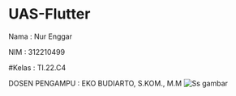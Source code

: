 # UAS-Flutter

Nama : Nur Enggar

NIM : 312210499

#Kelas : TI.22.C4

DOSEN PENGAMPU : EKO BUDIARTO, S.KOM., M.M
![Ss gambar](https://github.com/NurEnggar/UAS-Flutter/assets/149232516/0675df1f-a338-4e5c-a9fc-175ab92d4e1a)
